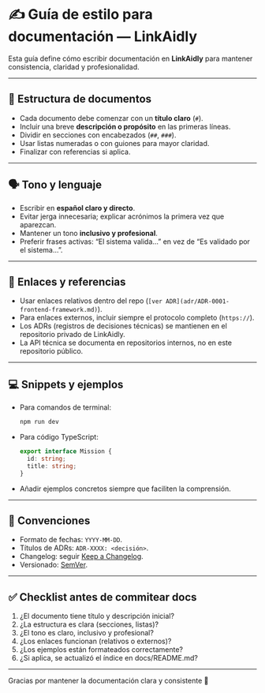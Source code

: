 # ✍️ Guía de estilo para documentación — LinkAidly

Esta guía define cómo escribir documentación en **LinkAidly** para mantener consistencia, claridad y profesionalidad.

---

## 📂 Estructura de documentos
- Cada documento debe comenzar con un **título claro** (`#`).
- Incluir una breve **descripción o propósito** en las primeras líneas.
- Dividir en secciones con encabezados (`##`, `###`).
- Usar listas numeradas o con guiones para mayor claridad.
- Finalizar con referencias si aplica.

---

## 🗣️ Tono y lenguaje
- Escribir en **español claro y directo**.
- Evitar jerga innecesaria; explicar acrónimos la primera vez que aparezcan.
- Mantener un tono **inclusivo y profesional**.
- Preferir frases activas: “El sistema valida…” en vez de “Es validado por el sistema…”.

---

## 🔗 Enlaces y referencias
- Usar enlaces relativos dentro del repo (`[ver ADR](adr/ADR-0001-frontend-framework.md)`).
- Para enlaces externos, incluir siempre el protocolo completo (`https://`).
- Los ADRs (registros de decisiones técnicas) se mantienen en el repositorio privado de LinkAidly.
- La API técnica se documenta en repositorios internos, no en este repositorio público.

---

## 💻 Snippets y ejemplos
- Para comandos de terminal:
  ```bash
  npm run dev
  ```
- Para código TypeScript:
  ```ts
  export interface Mission {
    id: string;
    title: string;
  }
  ```
- Añadir ejemplos concretos siempre que faciliten la comprensión.

---

## 📝 Convenciones
- Formato de fechas: `YYYY-MM-DD`.
- Títulos de ADRs: `ADR-XXXX: <decisión>`.
- Changelog: seguir [Keep a Changelog](https://keepachangelog.com/es-ES/1.0.0/).
- Versionado: [SemVer](https://semver.org/lang/es/).

---

## ✅ Checklist antes de commitear docs
1. ¿El documento tiene título y descripción inicial?
2. ¿La estructura es clara (secciones, listas)?
3. ¿El tono es claro, inclusivo y profesional?
4. ¿Los enlaces funcionan (relativos o externos)?
5. ¿Los ejemplos están formateados correctamente?
6. ¿Si aplica, se actualizó el índice en docs/README.md?

---

Gracias por mantener la documentación clara y consistente 🌿